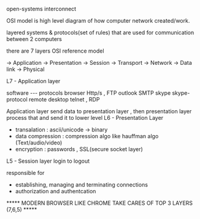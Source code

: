 open-systems interconnect 

OSI model is high level diagram of how computer network created/work.

layered systems & protocols(set of rules) that are used for communication between 2 computers

there are 7 layers OSI reference model 

-> Application 
-> Presentation
-> Session 
-> Transport
-> Network
-> Data link
-> Physical 

L7 - Application layer

software   ---   protocols
browser          Http/s , FTP
outlook          SMTP
skype            skype-protocol
remote desktop   telnet , RDP


Application layer send data to presentation layer , then presentation layer process that and send it to lower level
L6 - Presentation Layer

- transalation        :   ascii/unicode -> binary
- data compression    :   compression algo like hauffman algo (Text/audio/video) 
- encryption          :   passwords , SSL(secure socket layer)


L5 - Session layer
login to logout

responsible for 
- establishing, managing and terminating connections
- authorization and authentcation


*****  MODERN BROWSER LIKE CHROME TAKE CARES OF TOP 3 LAYERS (7,6,5)   *****



